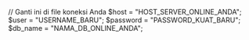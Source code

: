 // Ganti ini di file koneksi Anda
$host = "HOST_SERVER_ONLINE_ANDA"; 
$user = "USERNAME_BARU"; 
$password = "PASSWORD_KUAT_BARU";
$db_name = "NAMA_DB_ONLINE_ANDA";
